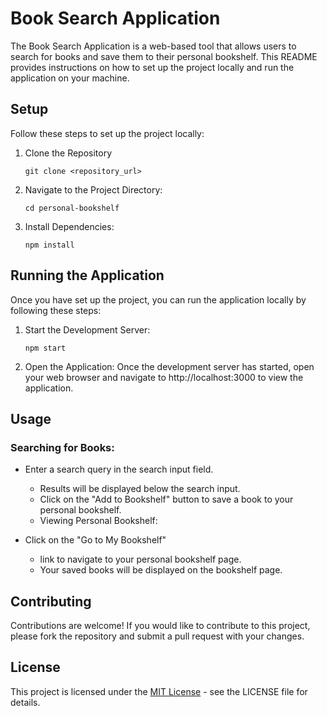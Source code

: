 # Book Search Application
The Book Search Application is a web-based tool that allows users to search for books and save them to their personal bookshelf. This README provides instructions on how to set up the project locally and run the application on your machine.

## Setup
Follow these steps to set up the project locally:

1. Clone the Repository

   ```shell
   git clone <repository_url>
   ```
2. Navigate to the Project Directory:

    ```shell
   cd personal-bookshelf
   ```
3. Install Dependencies: 

    ```shell
   npm install
   ```

## Running the Application
Once you have set up the project, you can run the application locally by following these steps:

1. Start the Development Server:
    
   ```shell
   npm start
   ```
2. Open the Application:
Once the development server has started, open your web browser and navigate to http://localhost:3000 to view the application.

## Usage
### Searching for Books:

* Enter a search query in the search input field.
  * Results will be displayed below the search input.
  * Click on the "Add to Bookshelf" button to save a book to your personal bookshelf.
  * Viewing Personal Bookshelf:

* Click on the "Go to My Bookshelf"
  * link to navigate to your personal bookshelf page.
  * Your saved books will be displayed on the bookshelf page.

## Contributing
Contributions are welcome! If you would like to contribute to this project, please fork the repository and submit a pull request with your changes.

## License
This project is licensed under the [MIT License](https://github.com/Durgesh4993/Book-Search-Application/blob/main/LICENSE) - see the LICENSE file for details.

